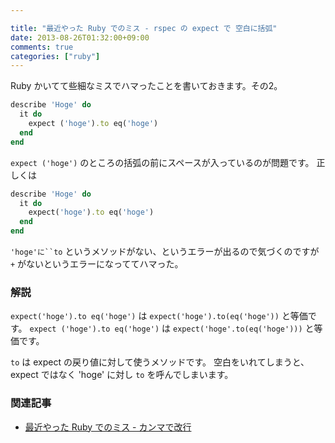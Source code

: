 ```yaml
---

title: "最近やった Ruby でのミス - rspec の expect で 空白に括弧"
date: 2013-08-26T01:32:00+09:00
comments: true
categories: ["ruby"]
---
```


Ruby かいてて些細なミスでハマったことを書いておきます。その2。

```ruby
describe 'Hoge' do
  it do
    expect ('hoge').to eq('hoge')
  end
end
```

`expect ('hoge')` のところの括弧の前にスペースが入っているのが問題です。
正しくは

```ruby
describe 'Hoge' do
  it do
    expect('hoge').to eq('hoge')
  end
end
```

`'hoge'に``to` というメソッドがない、というエラーが出るので気づくのですが `+` がないというエラーになっててハマった。

### 解説

`expect('hoge').to eq('hoge')` は `expect('hoge').to(eq('hoge'))` と等価です。
`expect ('hoge').to eq('hoge')` は `expect('hoge'.to(eq('hoge')))` と等価です。

`to` は expect の戻り値に対して使うメソッドです。
空白をいれてしまうと、expect ではなく 'hoge' に対し `to` を呼んでしまいます。

### 関連記事

* [最近やった Ruby でのミス - カンマで改行](/blog/2013/06/24/recent-mistake-on-ruby/)

